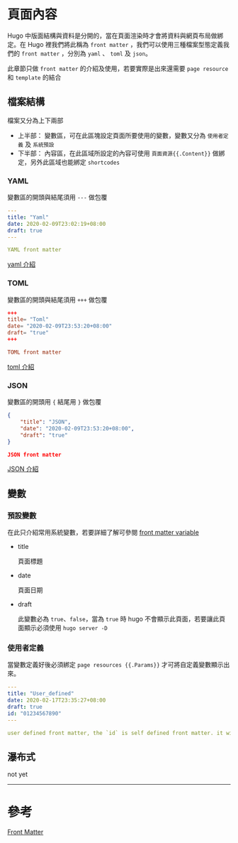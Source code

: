 # 頁面內容

Hugo 中版面結構與資料是分開的，當在頁面渲染時才會將資料與網頁布局做綁定。在 Hugo 裡我們將此稱為 `front matter` ，我們可以使用三種檔案型態定義我們的 `front matter` ，分別為 `yaml` 、 `toml` 及 `json`。

此章節只做 `front matter` 的介紹及使用，若要實際是出來還需要 `page resource` 和 `template` 的結合

## 檔案結構

檔案又分為上下兩部

* 上半部： 變數區，可在此區塊設定頁面所要使用的變數，變數又分為 `使用者定義` 及 `系統預設`
* 下半部： 內容區，在此區域所設定的內容可使用 `頁面資源{{.Content}}` 做綁定，另外此區域也能綁定 `shortcodes`

### YAML

變數區的開頭與結尾須用 `---` 做包覆

```yaml
---
title: "Yaml"
date: 2020-02-09T23:02:19+08:00
draft: true
---

YAML front matter
```

[yaml 介紹](https://zh.wikipedia.org/wiki/YAML)

### TOML

變數區的開頭與結尾須用 `+++` 做包覆

```toml
+++
title= "Toml"
date= "2020-02-09T23:53:20+08:00"
draft= "true"
+++

TOML front matter
```

[toml 介紹](https://zh.wikipedia.org/zh-tw/TOML)

### JSON

變數區的開頭用 `{` 結尾用 `}` 做包覆

```json
{
    "title": "JSON",
    "date": "2020-02-09T23:53:20+08:00",
    "draft": "true"
}

JSON front matter
```

[JSON 介紹](https://zh.wikipedia.org/wiki/JSON)

## 變數

### 預設變數

在此只介紹常用系統變數，若要詳細了解可參閱 [front matter variable](https://gohugo.io/content-management/front-matter/#front-matter-variables)

* title

    頁面標題

* date

    頁面日期

* draft

    此變數必為 `true`、`false`，當為 `true` 時 hugo 不會顯示此頁面，若要讓此頁面顯示必須使用 `hugo server -D`

### 使用者定義

當變數定義好後必須綁定 `page resources {{.Params}}` 才可將自定義變數顯示出來。

```yaml
---
title: "User_defined"
date: 2020-02-17T23:35:27+08:00
draft: true
id: "01234567890"
---

user defined front matter, the `id` is self defined front matter. it will show below this sentence.
```

## 瀑布式

not yet 

------
# 參考

[Front Matter](https://gohugo.io/content-management/front-matter/)